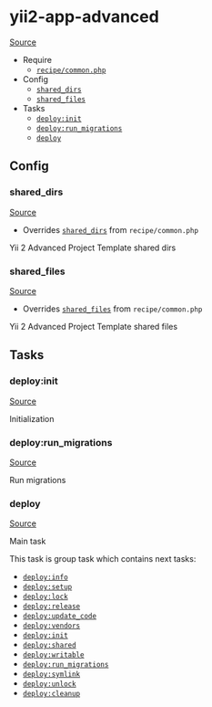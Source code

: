 <!-- DO NOT EDIT THIS FILE! -->
<!-- Instead edit recipe/yii2-app-advanced.php -->
<!-- Then run bin/docgen -->

# yii2-app-advanced

[Source](/recipe/yii2-app-advanced.php)



* Require
  * [`recipe/common.php`](/docs/recipe/common.md)
* Config
  * [`shared_dirs`](#shared_dirs)
  * [`shared_files`](#shared_files)
* Tasks
  * [`deploy:init`](#deployinit)
  * [`deploy:run_migrations`](#deployrun_migrations)
  * [`deploy`](#deploy)

## Config
### shared_dirs
[Source](/recipe/yii2-app-advanced.php#L11)

* Overrides [`shared_dirs`](/docs/recipe/common.md#shared_dirs) from `recipe/common.php`

Yii 2 Advanced Project Template shared dirs

### shared_files
[Source](/recipe/yii2-app-advanced.php#L18)

* Overrides [`shared_files`](/docs/recipe/common.md#shared_files) from `recipe/common.php`

Yii 2 Advanced Project Template shared files


## Tasks
### deploy:init
[Source](/recipe/yii2-app-advanced.php#L32)

Initialization

### deploy:run_migrations
[Source](/recipe/yii2-app-advanced.php#L39)

Run migrations

### deploy
[Source](/recipe/yii2-app-advanced.php#L46)

Main task

This task is group task which contains next tasks:
* [`deploy:info`](/docs/recipe/deploy/info.md#deployinfo)
* [`deploy:setup`](/docs/recipe/deploy/setup.md#deploysetup)
* [`deploy:lock`](/docs/recipe/deploy/lock.md#deploylock)
* [`deploy:release`](/docs/recipe/deploy/release.md#deployrelease)
* [`deploy:update_code`](/docs/recipe/deploy/update_code.md#deployupdate_code)
* [`deploy:vendors`](/docs/recipe/deploy/vendors.md#deployvendors)
* [`deploy:init`](/docs/recipe/yii2-app-advanced.md#deployinit)
* [`deploy:shared`](/docs/recipe/deploy/shared.md#deployshared)
* [`deploy:writable`](/docs/recipe/deploy/writable.md#deploywritable)
* [`deploy:run_migrations`](/docs/recipe/yii2-app-advanced.md#deployrun_migrations)
* [`deploy:symlink`](/docs/recipe/deploy/symlink.md#deploysymlink)
* [`deploy:unlock`](/docs/recipe/deploy/lock.md#deployunlock)
* [`deploy:cleanup`](/docs/recipe/deploy/cleanup.md#deploycleanup)


